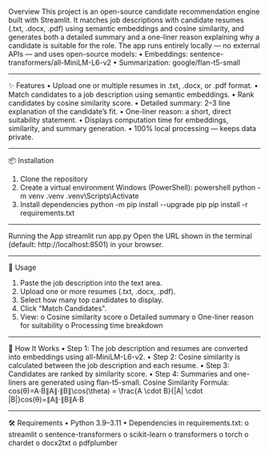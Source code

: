  Overview
This project is an open-source candidate recommendation engine built with Streamlit.
It matches job descriptions with candidate resumes (.txt, .docx, .pdf) using semantic embeddings and cosine similarity, and generates both a detailed summary and a one-liner reason explaining why a candidate is suitable for the role.
The app runs entirely locally — no external APIs — and uses open-source models:
•	Embeddings: sentence-transformers/all-MiniLM-L6-v2
•	Summarization: google/flan-t5-small
________________________________________
✨ Features
•	Upload one or multiple resumes in .txt, .docx, or .pdf format.
•	Match candidates to a job description using semantic embeddings.
•	Rank candidates by cosine similarity score.
•	Detailed summary: 2–3 line explanation of the candidate’s fit.
•	 One-liner reason: a short, direct suitability statement.
•	Displays computation time for embeddings, similarity, and summary generation.
•	100% local processing — keeps data private.
________________________________________
📦 Installation
1. Clone the repository
2. Create a virtual environment
Windows (PowerShell):
powershell
python -m venv .venv
.venv\Scripts\Activate
3. Install dependencies
python -m pip install --upgrade pip
pip install -r requirements.txt
________________________________________
Running the App
streamlit run app.py
Open the URL shown in the terminal (default: http://localhost:8501) in your browser.
________________________________________
📂 Usage
1.	Paste the job description into the text area.
2.	Upload one or more resumes (.txt, .docx, .pdf).
3.	Select how many top candidates to display.
4.	Click "Match Candidates".
5.	View:
o	Cosine similarity score
o	Detailed summary
o	One-liner reason for suitability
o	Processing time breakdown
________________________________________
📐 How It Works
•	Step 1: The job description and resumes are converted into embeddings using all-MiniLM-L6-v2.
•	Step 2: Cosine similarity is calculated between the job description and each resume.
•	Step 3: Candidates are ranked by similarity score.
•	Step 4: Summaries and one-liners are generated using flan-t5-small.
Cosine Similarity Formula:
cos⁡(θ)=A⋅B∥A∥⋅∥B∥\cos(\theta) = \frac{A \cdot B}{\|A\| \cdot \|B\|}cos(θ)=∥A∥⋅∥B∥A⋅B 
________________________________________
🛠 Requirements
•	Python 3.9–3.11
•	Dependencies in requirements.txt:
o	streamlit
o	sentence-transformers
o	scikit-learn
o	transformers
o	torch
o	chardet
o	docx2txt
o	pdfplumber

